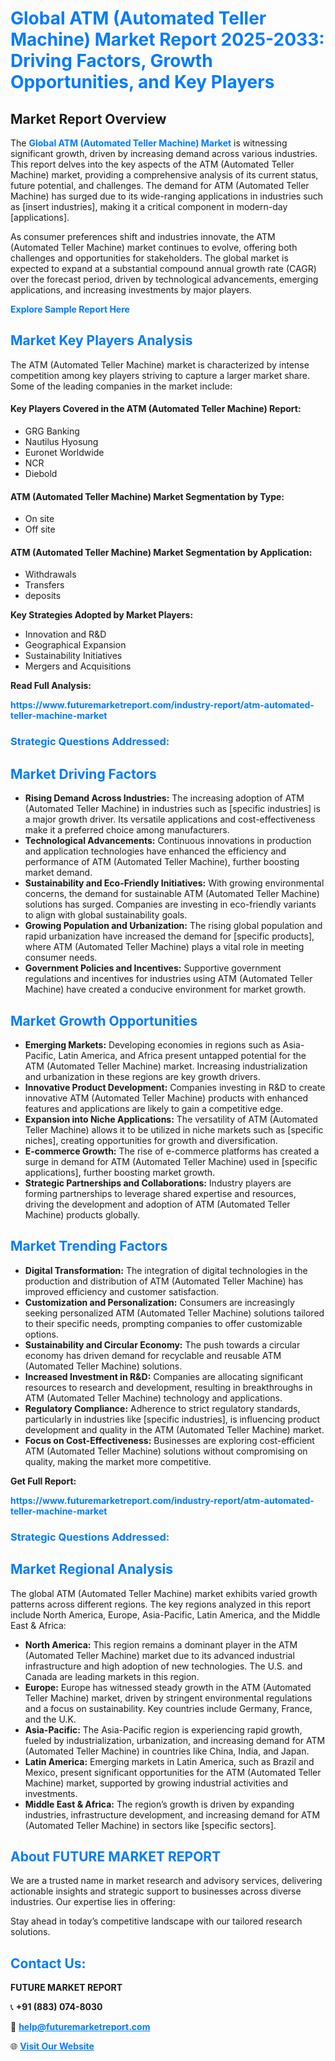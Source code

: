 <h1 style="color: #007BFF;">Global ATM (Automated Teller Machine) Market Report 2025-2033: Driving Factors, Growth Opportunities, and Key Players</h1>

<section id="overview">
<h2>Market Report Overview</h2>
<p>The <a href="https://www.futuremarketreport.com/industry-report/atm-automated-teller-machine-market" style="color: #007BFF; text-decoration: none;"><strong>Global ATM (Automated Teller Machine) Market</strong></a> is witnessing significant growth, driven by increasing demand across various industries. This report delves into the key aspects of the ATM (Automated Teller Machine) market, providing a comprehensive analysis of its current status, future potential, and challenges. The demand for ATM (Automated Teller Machine) has surged due to its wide-ranging applications in industries such as [insert industries], making it a critical component in modern-day [applications].</p>
<p>As consumer preferences shift and industries innovate, the ATM (Automated Teller Machine) market continues to evolve, offering both challenges and opportunities for stakeholders. The global market is expected to expand at a substantial compound annual growth rate (CAGR) over the forecast period, driven by technological advancements, emerging applications, and increasing investments by major players.</p>
</section>

<section id="overview">
<p><a href="https://www.futuremarketreport.com/request-sample/reportId=64240" style="color: #007BFF; text-decoration: none;"><strong>Explore Sample Report Here</strong></a></p>
</section>

<section id="key-players">
<h2 style="color: #007BFF;">Market Key Players Analysis</h2>
<p>The ATM (Automated Teller Machine) market is characterized by intense competition among key players striving to capture a larger market share. Some of the leading companies in the market include:</p>
<h4>Key Players Covered in the ATM (Automated Teller Machine) Report:</h4>
<ul><li>GRG Banking</li><li>Nautilus Hyosung</li><li>Euronet Worldwide</li><li>NCR</li><li>Diebold</li></ul>
<h4>ATM (Automated Teller Machine) Market Segmentation by Type:</h4>
<ul><li>On site</li><li>Off site</li></ul>

<h4>ATM (Automated Teller Machine) Market Segmentation by Application:</h4>
<ul><li>Withdrawals</li><li>Transfers</li><li>deposits</li></ul>
<p><strong>Key Strategies Adopted by Market Players:</strong></p>
<ul>
<li>Innovation and R&D</li>
<li>Geographical Expansion</li>
<li>Sustainability Initiatives</li>
<li>Mergers and Acquisitions</li>
</ul>
</section>

<section>
<p><strong>Read Full Analysis: </strong></p><a href="https://www.futuremarketreport.com/industry-report/atm-automated-teller-machine-market" style="color: #007BFF; text-decoration: none;"><strong>https://www.futuremarketreport.com/industry-report/atm-automated-teller-machine-market</strong></a>
<h3 style="color: #007BFF;">Strategic Questions Addressed:</h3>
</section>

<section id="driving-factors">
<h2 style="color: #007BFF;">Market Driving Factors</h2>
<ul>
<li><strong>Rising Demand Across Industries:</strong> The increasing adoption of ATM (Automated Teller Machine) in industries such as [specific industries] is a major growth driver. Its versatile applications and cost-effectiveness make it a preferred choice among manufacturers.</li>
<li><strong>Technological Advancements:</strong> Continuous innovations in production and application technologies have enhanced the efficiency and performance of ATM (Automated Teller Machine), further boosting market demand.</li>
<li><strong>Sustainability and Eco-Friendly Initiatives:</strong> With growing environmental concerns, the demand for sustainable ATM (Automated Teller Machine) solutions has surged. Companies are investing in eco-friendly variants to align with global sustainability goals.</li>
<li><strong>Growing Population and Urbanization:</strong> The rising global population and rapid urbanization have increased the demand for [specific products], where ATM (Automated Teller Machine) plays a vital role in meeting consumer needs.</li>
<li><strong>Government Policies and Incentives:</strong> Supportive government regulations and incentives for industries using ATM (Automated Teller Machine) have created a conducive environment for market growth.</li>
</ul>
</section>

<section id="growth-opportunities">
<h2 style="color: #007BFF;">Market Growth Opportunities</h2>
<ul>
<li><strong>Emerging Markets:</strong> Developing economies in regions such as Asia-Pacific, Latin America, and Africa present untapped potential for the ATM (Automated Teller Machine) market. Increasing industrialization and urbanization in these regions are key growth drivers.</li>
<li><strong>Innovative Product Development:</strong> Companies investing in R&D to create innovative ATM (Automated Teller Machine) products with enhanced features and applications are likely to gain a competitive edge.</li>
<li><strong>Expansion into Niche Applications:</strong> The versatility of ATM (Automated Teller Machine) allows it to be utilized in niche markets such as [specific niches], creating opportunities for growth and diversification.</li>
<li><strong>E-commerce Growth:</strong> The rise of e-commerce platforms has created a surge in demand for ATM (Automated Teller Machine) used in [specific applications], further boosting market growth.</li>
<li><strong>Strategic Partnerships and Collaborations:</strong> Industry players are forming partnerships to leverage shared expertise and resources, driving the development and adoption of ATM (Automated Teller Machine) products globally.</li>
</ul>
</section>

<section id="trending-factors">
<h2 style="color: #007BFF;">Market Trending Factors</h2>
<ul>
<li><strong>Digital Transformation:</strong> The integration of digital technologies in the production and distribution of ATM (Automated Teller Machine) has improved efficiency and customer satisfaction.</li>
<li><strong>Customization and Personalization:</strong> Consumers are increasingly seeking personalized ATM (Automated Teller Machine) solutions tailored to their specific needs, prompting companies to offer customizable options.</li>
<li><strong>Sustainability and Circular Economy:</strong> The push towards a circular economy has driven demand for recyclable and reusable ATM (Automated Teller Machine) solutions.</li>
<li><strong>Increased Investment in R&D:</strong> Companies are allocating significant resources to research and development, resulting in breakthroughs in ATM (Automated Teller Machine) technology and applications.</li>
<li><strong>Regulatory Compliance:</strong> Adherence to strict regulatory standards, particularly in industries like [specific industries], is influencing product development and quality in the ATM (Automated Teller Machine) market.</li>
<li><strong>Focus on Cost-Effectiveness:</strong> Businesses are exploring cost-efficient ATM (Automated Teller Machine) solutions without compromising on quality, making the market more competitive.</li>
</ul>
</section>

<section>
<p><strong>Get Full Report: </strong></p><a href="https://www.futuremarketreport.com/industry-report/atm-automated-teller-machine-market" style="color: #007BFF; text-decoration: none;"><strong>https://www.futuremarketreport.com/industry-report/atm-automated-teller-machine-market</strong></a>
<h3 style="color: #007BFF;">Strategic Questions Addressed:</h3>
</section>


<section id="regional-analysis">
<h2 style="color: #007BFF;">Market Regional Analysis</h2>
<p>The global ATM (Automated Teller Machine) market exhibits varied growth patterns across different regions. The key regions analyzed in this report include North America, Europe, Asia-Pacific, Latin America, and the Middle East & Africa:</p>
<ul>
<li><strong>North America:</strong> This region remains a dominant player in the ATM (Automated Teller Machine) market due to its advanced industrial infrastructure and high adoption of new technologies. The U.S. and Canada are leading markets in this region.</li>
<li><strong>Europe:</strong> Europe has witnessed steady growth in the ATM (Automated Teller Machine) market, driven by stringent environmental regulations and a focus on sustainability. Key countries include Germany, France, and the U.K.</li>
<li><strong>Asia-Pacific:</strong> The Asia-Pacific region is experiencing rapid growth, fueled by industrialization, urbanization, and increasing demand for ATM (Automated Teller Machine) in countries like China, India, and Japan.</li>
<li><strong>Latin America:</strong> Emerging markets in Latin America, such as Brazil and Mexico, present significant opportunities for the ATM (Automated Teller Machine) market, supported by growing industrial activities and investments.</li>
<li><strong>Middle East & Africa:</strong> The region’s growth is driven by expanding industries, infrastructure development, and increasing demand for ATM (Automated Teller Machine) in sectors like [specific sectors].</li>
</ul>
</section>

<footer>
<h2 style="color: #007BFF;">About FUTURE MARKET REPORT</h2>
<p>We are a trusted name in market research and advisory services, delivering actionable insights and strategic support to businesses across diverse industries. Our expertise lies in offering:</p>

<p>Stay ahead in today’s competitive landscape with our tailored research solutions.</p>

<h2 style="color: #007BFF;">Contact Us:</h2>
<p><strong>FUTURE MARKET REPORT</strong></p>
<p>📞 <strong>+91 (883) 074-8030</strong></p>
<p>📧 <strong><a href="mailto:help@futuremarketreport.com" style="color: #007BFF;">help@futuremarketreport.com</a></strong></p>
<p>🌐 <strong><a href="https://www.futuremarketreport.com/" style="color: #007BFF;">Visit Our Website</a></strong></p>
</footer>